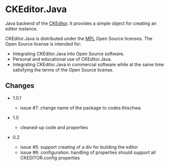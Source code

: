 # CKEditor.Java

Java backend of the [CKEditor](http://ckeditor.com). It provides a simple object for creating an editor instance.

CKEditor.Java is distributed under the [MPL](http://www.mozilla.org/MPL/2.0/) Open Source licenses. The Open Source license is intended for:

* Integrating CKEditor.Java into Open Source software.
* Personal and educational use of CKEditor.Java.
* Integrating CKEditor.Java in commercial software while at the same time satisfying the terms of the Open Source license.

## Changes 

* 1.0.1
  * issue #7: change name of the package to codes.thischwa 

* 1.0
  * cleaned-up code and properties
  
* 0.2
  * issue #5: support creating of a div for building the editor
  * issue #6: configuration: handling of properties should support all CKEDITOR.config properties

